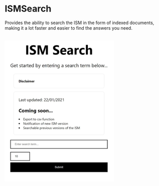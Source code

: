 # ISMSearch
Provides the ability to search the ISM in the form of indexed documents, making it a lot faster and easier to find the answers you need.

<br />

<img src='screenshot.jpg' height='450px' />